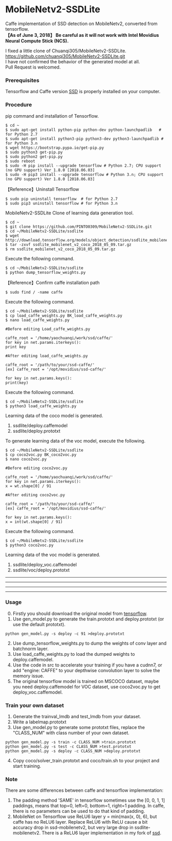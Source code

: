 # MobileNetv2-SSDLite
Caffe implementation of SSD detection on MobileNetv2, converted from tensorflow.<br>
**【As of June 3, 2018】 Be careful as it will not work with Intel Movidius Neural Compute Stick (NCS).**

I fixed a little clone of Chuanqi305/MobileNetv2-SSDLite.<br>
https://github.com/chuanqi305/MobileNetv2-SSDLite.git<br>
I have not confirmed the behavior of the generated model at all.<br>
Pull Request is welcomed.<br>

### Prerequisites
Tensorflow and Caffe version [SSD](https://github.com/weiliu89/caffe) is properly installed on your computer.

### Procedure

pip command and installation of Tensorflow.

```
$ cd ~
$ sudo apt-get install python-pip python-dev python-launchpadlib   # for Python 2.7
$ sudo apt-get install python3-pip python3-dev python3-launchpadlib # for Python 3.n
$ wget https://bootstrap.pypa.io/get-pip.py
$ sudo python3 get-pip.py
$ sudo python2 get-pip.py
$ sudo reboot
$ sudo -H pip install --upgrade tensorflow # Python 2.7; CPU support (no GPU support) Ver 1.8.0 [2018.06.03]
$ sudo -H pip3 install --upgrade tensorflow # Python 3.n; CPU support (no GPU support) Ver 1.8.0 [2018.06.03]
```

【Reference】Uninstall Tensorflow

```
$ sudo pip uninstall tensorflow  # for Python 2.7
$ sudo pip3 uninstall tensorflow # for Python 3.n
```

MobileNetv2-SSDLite Clone of learning data generation tool.

```
$ cd ~
$ git clone https://github.com/PINTO0309/MobileNetv2-SSDLite.git
$ cd ~/MobileNetv2-SSDLite/ssdlite
$ wget http://download.tensorflow.org/models/object_detection/ssdlite_mobilenet_v2_coco_2018_05_09.tar.gz
$ tar -zxvf ssdlite_mobilenet_v2_coco_2018_05_09.tar.gz
$ rm ssdlite_mobilenet_v2_coco_2018_05_09.tar.gz
```

Execute the following command.

```
$ cd ~/MobileNetv2-SSDLite/ssdlite
$ python dump_tensorflow_weights.py
```

【Reference】Confirm caffe installation path

```
$ sudo find / -name caffe
```

Execute the following command.

```
$ cd ~/MobileNetv2-SSDLite/ssdlite
$ cp load_caffe_weights.py BK_load_caffe_weights.py
$ nano load_caffe_weights.py
```

```
#Before editing Load_caffe_weights.py

caffe_root = '/home/yaochuanqi/work/ssd/caffe/'
for key in net.params.iterkeys():
print key
```

```
#After editing load_caffe_weights.py

caffe_root = '/path/to/your/ssd-caffe/'
[ex] caffe_root = '/opt/movidius/ssd-caffe/'

for key in net.params.keys():
print(key)
```

Execute the following command.

```
$ cd ~/MobileNetv2-SSDLite/ssdlite
$ python3 load_caffe_weights.py
```

Learning data of the coco model is generated.<br>
1. ssdlite/deploy.caffemodel
2. ssdlite/deploy.prototxt


To generate learning data of the voc model, execute the following.

```
$ cd ~/MobileNetv2-SSDLite/ssdlite
$ cp coco2voc.py BK_coco2voc.py
$ nano coco2voc.py
```

```
#Before editing coco2voc.py

caffe_root = '/home/yaochuanqi/work/ssd/caffe/'
for key in net.params.iterkeys():
x = wt.shape[0] / 91
```

```
#After editing coco2voc.py

caffe_root = '/path/to/your/ssd-caffe/'
[ex] caffe_root = '/opt/movidius/ssd-caffe/'

for key in net.params.keys():
x = int(wt.shape[0] / 91)
```

Execute the following command.

```shell
$ cd ~/MobileNetv2-SSDLite/ssdlite
$ python3 coco2voc.py
```

Learning data of the voc model is generated.
1. ssdlite/deploy_voc.caffemodel
2. ssdlite/voc/deploy.prototxt

<hr>
<hr>
<hr>
<hr>

### Usage
0. Firstly you should download the original model from [tensorflow](https://github.com/tensorflow/models/blob/master/research/object_detection/g3doc/detection_model_zoo.md).
1. Use gen_model.py to generate the train.prototxt and deploy.prototxt (or use the default prototxt).
```
python gen_model.py -s deploy -c 91 >deploy.prototxt
```
2. Use dump_tensorflow_weights.py to dump the weights of conv layer and batchnorm layer.
3. Use load_caffe_weights.py to load the dumped weights to deploy.caffemodel.
4. Use the code in src to accelerate your training if you have a cudnn7, or add "engine: CAFFE" to your depthwise convolution layer to solve the memory issue.
5. The original tensorflow model is trained on MSCOCO dataset, maybe you need deploy.caffemodel for VOC dataset, use coco2voc.py to get deploy_voc.caffemodel.

### Train your own dataset
1. Generate the trainval_lmdb and test_lmdb from your dataset.
2. Write a labelmap.prototxt
3. Use gen_model.py to generate some prototxt files, replace the "CLASS_NUM" with class number of your own dataset.
```
python gen_model.py -s train -c CLASS_NUM >train.prototxt
python gen_model.py -s test -c CLASS_NUM >test.prototxt
python gen_model.py -s deploy -c CLASS_NUM >deploy.prototxt
```
4. Copy coco/solver_train.prototxt and coco/train.sh to your project and start training.

### Note
There are some differences between caffe and tensorflow implementation:
1. The padding method 'SAME' in tensorflow sometimes use the [0, 0, 1, 1] paddings, means that top=0, left=0, bottom=1, right=1 padding. In caffe, there is no parameters can be used to do that kind of padding.
2. MobileNet on Tensorflow use ReLU6 layer y = min(max(x, 0), 6), but caffe has no ReLU6 layer. Replace ReLU6 with ReLU cause a bit accuracy drop in ssd-mobilenetv2, but very large drop in ssdlite-mobilenetv2. There is a ReLU6 layer implementation in my fork of [ssd](https://github.com/chuanqi305/ssd).


